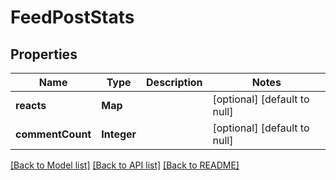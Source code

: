 # FeedPostStats
## Properties

| Name | Type | Description | Notes |
|------------ | ------------- | ------------- | -------------|
| **reacts** | **Map** |  | [optional] [default to null] |
| **commentCount** | **Integer** |  | [optional] [default to null] |

[[Back to Model list]](../README.md#documentation-for-models) [[Back to API list]](../README.md#documentation-for-api-endpoints) [[Back to README]](../README.md)

